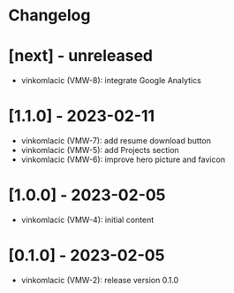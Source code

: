 # Changelog

# [next] - unreleased
- vinkomlacic (VMW-8): integrate Google Analytics

# [1.1.0] - 2023-02-11
- vinkomlacic (VMW-7): add resume download button
- vinkomlacic (VMW-5): add Projects section
- vinkomlacic (VMW-6): improve hero picture and favicon

# [1.0.0] - 2023-02-05
- vinkomlacic (VMW-4): initial content

# [0.1.0] - 2023-02-05
- vinkomlacic (VMW-2): release version 0.1.0
